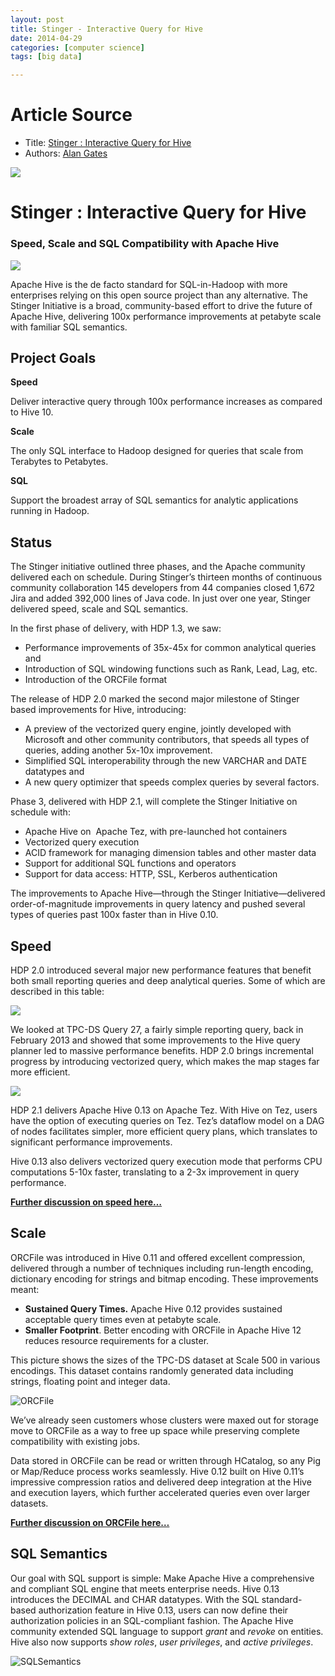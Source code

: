 ```yaml
---
layout: post
title: Stinger - Interactive Query for Hive
date: 2014-04-29
categories: [computer science]
tags: [big data]

---
```


# Article Source
* Title: [Stinger : Interactive Query for Hive](http://hortonworks.com/labs/stinger/)
* Authors: [Alan
Gates](http://hortonworks.com/blog/author/alan_gates/ "Posts by Alan Gates")

[![](http://sungsoo.github.com/images/stinger-initiative.png)](http://sungsoo.github.com/images/stinger-initiative.png)

# Stinger : Interactive Query for Hive

### Speed, Scale and SQL Compatibility with Apache Hive

[![](http://sungsoo.github.com/images/stinger-timeline.png)](http://sungsoo.github.com/images/stinger-timeline.png)

Apache Hive is the de facto standard for SQL-in-Hadoop with more
enterprises relying on this open source project than any
alternative. The Stinger Initiative is a broad, community-based effort
to drive the future of Apache Hive, delivering 100x performance
improvements at petabyte scale with familiar SQL semantics.

Project Goals
-------------

**Speed**

Deliver interactive query through 100x performance increases as compared
to Hive 10.

**Scale**

The only SQL interface to Hadoop designed for queries that scale from
Terabytes to Petabytes.

**SQL**

Support the broadest array of SQL semantics for analytic applications
running in Hadoop.

Status
------

The Stinger initiative outlined three phases, and the Apache community
delivered each on schedule. During Stinger’s thirteen months of
continuous community collaboration 145 developers from 44 companies
closed 1,672 Jira and added 392,000 lines of Java code. In just over one
year, Stinger delivered speed, scale and SQL semantics.

In the first phase of delivery, with HDP 1.3, we saw:

-   Performance improvements of 35x-45x for common analytical queries
    and
-   Introduction of SQL windowing functions such as Rank, Lead, Lag,
    etc.
-   Introduction of the ORCFile format

The release of HDP 2.0 marked the second major milestone of Stinger
based improvements for Hive, introducing:

-   A preview of the vectorized query engine, jointly developed with
    Microsoft and other community contributors, that speeds all types of
    queries, adding another 5x-10x improvement.
-   Simplified SQL interoperability through the new VARCHAR and DATE
    datatypes and
-   A new query optimizer that speeds complex queries by several
    factors.

Phase 3, delivered with HDP 2.1, will complete the Stinger Initiative on
schedule with:

-   Apache Hive on  Apache Tez, with pre-launched hot containers
-   Vectorized query execution
-   ACID framework for managing dimension tables and other master data
-   Support for additional SQL functions and operators
-   Support for data access: HTTP, SSL, Kerberos authentication

The improvements to Apache Hive—through the Stinger Initiative—delivered
order-of-magnitude improvements in query latency and pushed several
types of queries past 100x faster than in Hive 0.10.

## Speed

HDP 2.0 introduced several major new performance features that benefit
both small reporting queries and deep analytical queries. Some of which
are described in this table:

![](http://hortonworks.com/wp-content/uploads/2013/09/hive1.png)

We looked at TPC-DS Query 27, a fairly simple reporting query, back in
February 2013 and showed that some improvements to the Hive query
planner led to massive performance benefits. HDP 2.0 brings incremental
progress by introducing vectorized query, which makes the map stages far
more efficient.

![](http://hortonworks.com/wp-content/uploads/2013/09/hive2.png)

HDP 2.1 delivers Apache Hive 0.13 on Apache Tez. With Hive on Tez, users
have the option of executing queries on Tez. Tez’s dataflow model on a
DAG of nodes facilitates simpler, more efficient query plans, which
translates to significant performance improvements.

Hive 0.13 also delivers vectorized query execution mode that performs
CPU computations 5-10x faster, translating to a 2-3x improvement in
query performance.

**[Further discussion on speed
here…](http://hortonworks.com/blog/stinger-phase-2-the-journey-to-100x-faster-hive/)**

## Scale

ORCFile was introduced in Hive 0.11 and offered excellent compression,
delivered through a number of techniques including run-length encoding,
dictionary encoding for strings and bitmap encoding. These improvements
meant:

-   **Sustained Query Times.** Apache Hive 0.12 provides sustained
    acceptable query times even at petabyte scale.
-   **Smaller Footprint**. Better encoding with ORCFile in Apache Hive
    12 reduces resource requirements for a cluster.

This picture shows the sizes of the TPC-DS dataset at Scale 500 in
various encodings. This dataset contains randomly generated data
including strings, floating point and integer data.

![ORCFile](http://hortonworks.com/wp-content/uploads/2013/10/ORCFile.png)

We’ve already seen customers whose clusters were maxed out for storage
move to ORCFile as a way to free up space while preserving complete
compatibility with existing jobs.

Data stored in ORCFile can be read or written through HCatalog, so any
Pig or Map/Reduce process works seamlessly. Hive 0.12 built on Hive
0.11’s impressive compression ratios and delivered deep integration at
the Hive and execution layers, which further accelerated queries even
over larger datasets.

**[Further discussion on ORCFile
here…](http://hortonworks.com/blog/orcfile-in-hdp-2-better-compression-better-performance/)**

## SQL Semantics

Our goal with SQL support is simple: Make Apache Hive a comprehensive
and compliant SQL engine that meets enterprise needs. Hive 0.13
introduces the DECIMAL and CHAR datatypes. With the SQL standard-based
authorization feature in Hive 0.13, users can now define their
authorization policies in an SQL-compliant fashion. The Apache Hive
community extended SQL language to support *grant* and *revoke* on
entities. Hive also now supports *show roles*, *user privileges*, and
*active privileges*.

![SQLSemantics](http://hortonworks.com/wp-content/uploads/2014/04/SQL-In-Stinger-Phase-3.png)